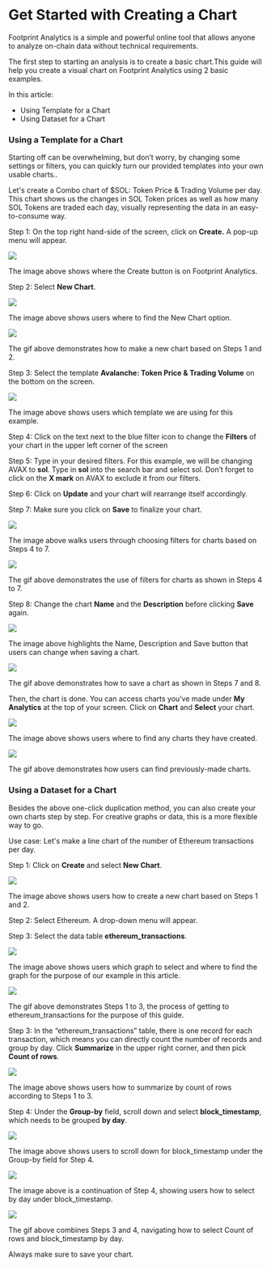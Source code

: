 # Get Started with Creating a Chart

Footprint Analytics is a simple and powerful online tool that allows anyone to analyze on-chain data without technical requirements.

The first step to starting an analysis is to create a basic chart.This guide will help you create a visual chart on Footprint Analytics using 2 basic examples.

In this article:

* Using Template for a Chart
* Using Dataset for a Chart

### Using a Template for a Chart <a href="#_9qs0vlzhzb0x" id="_9qs0vlzhzb0x"></a>

Starting off can be overwhelming, but don’t worry, by changing some settings or filters, you can quickly turn our provided templates into your own usable charts..

Let's create a Combo chart of $SOL: Token Price & Trading Volume per day. This chart shows us the changes in SOL Token prices as well as how many SOL Tokens are traded each day, visually representing the data in an easy-to-consume way.

Step 1: On the top right hand-side of the screen, click on **Create.** A pop-up menu will appear.

![](<../../.gitbook/assets/0 (11)>)

The image above shows where the Create button is on Footprint Analytics.

Step 2: Select **New Chart**.

![](<../../.gitbook/assets/1 (5)>)

The image above shows users where to find the New Chart option.

![](<../../.gitbook/assets/2 (4)>)

The gif above demonstrates how to make a new chart based on Steps 1 and 2.

Step 3: Select the template **Avalanche: Token Price & Trading Volume** on the bottom on the screen.

![](<../../.gitbook/assets/3 (4) (1)>)

The image above shows users which template we are using for this example.

Step 4: Click on the text next to the blue filter icon to change the **Filters** of your chart in the upper left corner of the screen

Step 5: Type in your desired filters. For this example, we will be changing AVAX to **sol**. Type in **sol** into the search bar and select sol. Don’t forget to click on the **X mark** on AVAX to exclude it from our filters.

Step 6: Click on **Update** and your chart will rearrange itself accordingly.

Step 7: Make sure you click on **Save** to finalize your chart.

![](<../../.gitbook/assets/5 (2) (1)>)

The image above walks users through choosing filters for charts based on Steps 4 to 7.

![](<../../.gitbook/assets/6 (1)>)

The gif above demonstrates the use of filters for charts as shown in Steps 4 to 7.

Step 8: Change the chart **Name** and the **Description** before clicking **Save** again.

![](../../.gitbook/assets/7)

The image above highlights the Name, Description and Save button that users can change when saving a chart.

![](<../../.gitbook/assets/8 (1)>)

The gif above demonstrates how to save a chart as shown in Steps 7 and 8.

Then, the chart is done. You can access charts you’ve made under **My Analytics** at the top of your screen. Click on **Chart** and **Select** your chart.

![](<../../.gitbook/assets/9 (4)>)

The image above shows users where to find any charts they have created.

![](<../../.gitbook/assets/10 (4) (1)>)

The gif above demonstrates how users can find previously-made charts.

### Using a Dataset for a Chart <a href="#_an3nyf4rvvti" id="_an3nyf4rvvti"></a>

Besides the above one-click duplication method, you can also create your own charts step by step. For creative graphs or data, this is a more flexible way to go.

Use case: Let's make a line chart of the number of Ethereum transactions per day.

Step 1: Click on **Create** and select **New Chart**.

![](<../../.gitbook/assets/11 (5)>)

The image above shows users how to create a new chart based on Steps 1 and 2.

Step 2: Select Ethereum. A drop-down menu will appear.

Step 3: Select the data table **ethereum\_transactions**.

![](<../../.gitbook/assets/12 (2)>)

The image above shows users which graph to select and where to find the graph for the purpose of our example in this article.

![](<../../.gitbook/assets/13 (1) (1)>)

The gif above demonstrates Steps 1 to 3, the process of getting to ethereum\_transactions for the purpose of this guide.

Step 3: In the “ethereum\_transactions” table, there is one record for each transaction, which means you can directly count the number of records and group by day. Click **Summarize** in the upper right corner, and then pick **Count of rows**.

![](<../../.gitbook/assets/14 (2)>)

The image above shows users how to summarize by count of rows according to Steps 1 to 3.

Step 4: Under the **Group-by** field, scroll down and select **block\_timestamp**, which needs to be grouped **by day**.

![](<../../.gitbook/assets/15 (2) (1)>)

The image above shows users to scroll down for block\_timestamp under the Group-by field for Step 4.

![](<../../.gitbook/assets/16 (2) (1)>)

The image above is a continuation of Step 4, showing users how to select by day under block\_timestamp.

![](<../../.gitbook/assets/17 (1) (1)>)

The gif above combines Steps 3 and 4, navigating how to select Count of rows and block\_timestamp by day.

Always make sure to save your chart.
